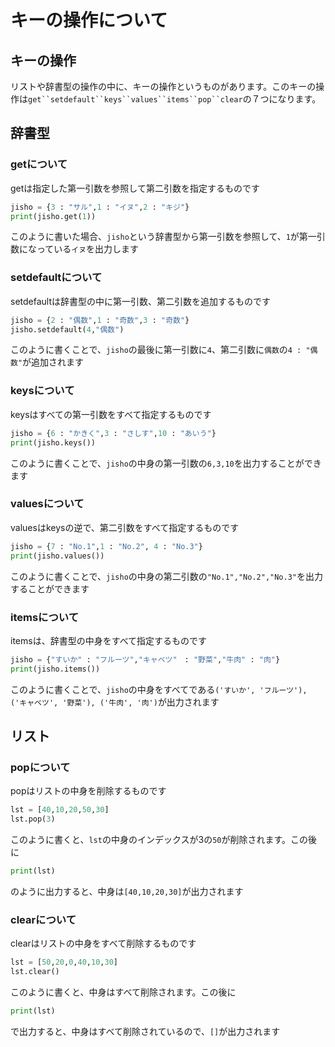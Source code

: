 # キーの操作について
## キーの操作
リストや辞書型の操作の中に、キーの操作というものがあります。このキーの操作は`get``setdefault``keys``values``items``pop``clear`の７つになります。

## 辞書型
### getについて
getは指定した第一引数を参照して第二引数を指定するものです
```python
jisho = {3 : "サル",1 : "イヌ",2 : "キジ"}
print(jisho.get(1))
```
このように書いた場合、`jisho`という辞書型から第一引数を参照して、`1`が第一引数になっている`イヌ`を出力します
### setdefaultについて
setdefaultは辞書型の中に第一引数、第二引数を追加するものです
```python
jisho = {2 : "偶数",1 : "奇数",3 : "奇数"}
jisho.setdefault(4,"偶数")
```
このように書くことで、`jisho`の最後に第一引数に`4`、第二引数に`偶数`の`4 : "偶数"`が追加されます
### keysについて
keysはすべての第一引数をすべて指定するものです
```python
jisho = {6 : "かきく",3 : "さしす",10 : "あいう"}
print(jisho.keys())
```
このように書くことで、`jisho`の中身の第一引数の`6,3,10`を出力することができます
### valuesについて
valuesはkeysの逆で、第二引数をすべて指定するものです
```python
jisho = {7 : "No.1",1 : "No.2", 4 : "No.3"}
print(jisho.values())
```
このように書くことで、`jisho`の中身の第二引数の`"No.1","No.2","No.3"`を出力することができます
### itemsについて
itemsは、辞書型の中身をすべて指定するものです
```python
jisho = {"すいか" : "フルーツ","キャベツ"　: "野菜","牛肉" : "肉"}
print(jisho.items())
```
このように書くことで、`jisho`の中身をすべてである`('すいか', 'フルーツ'), ('キャベツ', '野菜'), ('牛肉', '肉')`が出力されます

## リスト
### popについて
popはリストの中身を削除するものです
```python
lst = [40,10,20,50,30]
lst.pop(3)
```
このように書くと、`lst`の中身のインデックスが3の`50`が削除されます。この後に
```python
print(lst)
```
のように出力すると、中身は`[40,10,20,30]`が出力されます
### clearについて
clearはリストの中身をすべて削除するものです
```python
lst = [50,20,0,40,10,30]
lst.clear()
```
このように書くと、中身はすべて削除されます。この後に
```python
print(lst)
```
で出力すると、中身はすべて削除されているので、`[]`が出力されます